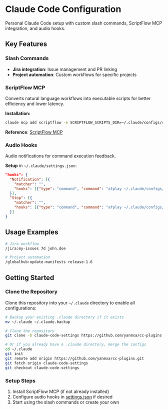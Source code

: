 # Claude Code Configuration

Personal Claude Code setup with custom slash commands, ScriptFlow MCP integration, and audio hooks.

## Key Features

### Slash Commands

- **Jira integration**: Issue management and PR linking
- **Project automation**: Custom workflows for specific projects

### ScriptFlow MCP

Converts natural language workflows into executable scripts for better efficiency and lower latency.

**Installation:**

```bash
claude mcp add scriptflow -e SCRIPTFLOW_SCRIPTS_DIR=~/.claude/configs/scriptflow -- npx -y scriptflow-mcp
```

**Reference**: [ScriptFlow MCP](https://github.com/yanmxa/scriptflow-mcp)

### Audio Hooks

Audio notifications for command execution feedback.

**Setup** in `~/.claude/settings.json`:

```json
"hooks": {
  "Notification": [{
    "matcher": "",
    "hooks": [{"type": "command", "command": "afplay ~/.claude/configs/hooks/notifications/confirm.mp3"}]
  }],
  "Stop": [{
    "matcher": "",
    "hooks": [{"type": "command", "command": "afplay ~/.claude/configs/hooks/notifications/success.mp3"}]
  }]
}
```

## Usage Examples

```bash
# Jira workflow
/jira:my-issues 7d john.doe

# Project automation
/globalhub:update-manifests release-1.6
```

## Getting Started

### Clone the Repository

Clone this repository into your `~/.claude` directory to enable all configurations:

```bash
# Backup your existing .claude directory if it exists
mv ~/.claude ~/.claude.backup

# Clone the repository
git clone -b claude-code-settings https://github.com/yanmxa/cc-plugins.git ~/.claude

# Or if you already have a .claude directory, merge the configs
cd ~/.claude
git init
git remote add origin https://github.com/yanmxa/cc-plugins.git
git fetch origin claude-code-settings
git checkout claude-code-settings
```

### Setup Steps

1. Install ScriptFlow MCP (if not already installed)
2. Configure audio hooks in [settings.json](settings.json) if desired
3. Start using the slash commands or create your own
